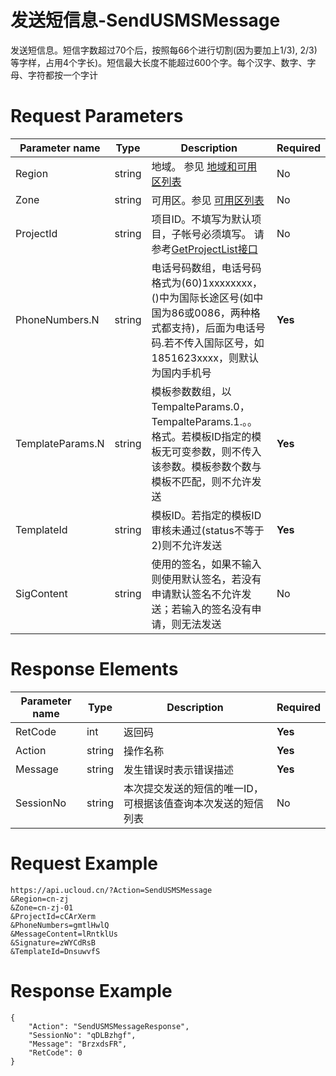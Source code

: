 # 发送短信息-SendUSMSMessage

发送短信息。短信字数超过70个后，按照每66个进行切割(因为要加上1/3), 2/3)等字样，占用4个字长)。短信最大长度不能超过600个字。每个汉字、数字、字母、字符都按一个字计

# Request Parameters
|Parameter name|Type|Description|Required|
|---|---|---|---|
|Region|string|地域。 参见 [地域和可用区列表](api/summary/regionlist)|No|
|Zone|string|可用区。参见 [可用区列表](api/summary/regionlist)|No|
|ProjectId|string|项目ID。不填写为默认项目，子帐号必须填写。 请参考[GetProjectList接口](api/summary/get_project_list)|No|
|PhoneNumbers.N|string|电话号码数组，电话号码格式为(60)1xxxxxxxx，()中为国际长途区号(如中国为86或0086，两种格式都支持)，后面为电话号码.若不传入国际区号，如1851623xxxx，则默认为国内手机号|**Yes**|
|TemplateParams.N|string|模板参数数组，以TempalteParams.0，TempalteParams.1.。。格式。若模板ID指定的模板无可变参数，则不传入该参数。模板参数个数与模板不匹配，则不允许发送|**Yes**|
|TemplateId|string|模板ID。若指定的模板ID审核未通过(status不等于2)则不允许发送|**Yes**|
|SigContent|string|使用的签名，如果不输入则使用默认签名，若没有申请默认签名不允许发送；若输入的签名没有申请，则无法发送|No|

# Response Elements
|Parameter name|Type|Description|Required|
|---|---|---|---|
|RetCode|int|返回码|**Yes**|
|Action|string|操作名称|**Yes**|
|Message|string|发生错误时表示错误描述|**Yes**|
|SessionNo|string|本次提交发送的短信的唯一ID，可根据该值查询本次发送的短信列表|No|

# Request Example
```
https://api.ucloud.cn/?Action=SendUSMSMessage
&Region=cn-zj
&Zone=cn-zj-01
&ProjectId=cCArXerm
&PhoneNumbers=gmtlHwlQ
&MessageContent=lRntklUs
&Signature=zWYCdRsB
&TemplateId=DnsuwvfS
```

# Response Example
```
{
    "Action": "SendUSMSMessageResponse", 
    "SessionNo": "qDLBzhgf", 
    "Message": "BrzxdsFR", 
    "RetCode": 0
}
```

